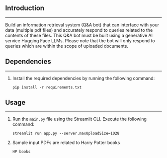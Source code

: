 ## Introduction
----------------------------
Build an information retrieval system (Q&amp;A bot) 
that can interface with your data (multiple pdf files) 
and accurately respond to queries related to the contents 
of these files. This Q&amp;A bot must be built using a 
generative AI service Hugging Face LLMs. Please note that the bot 
will only respond to queries which are within the scope 
of uploaded documents.

## Dependencies 
----------------------------
1. Install the required dependencies by running the following command:
   ```
   pip install -r requirements.txt
   
   ```
## Usage
----------------------------
1. Run the `main.py` file using the Streamlit CLI. Execute the following command:
   ```
   streamlit run app.py --server.maxUploadSize=1028
   ```
2. Sample input PDFs are related to Harry Potter books
   ```
   HP books
   ```
